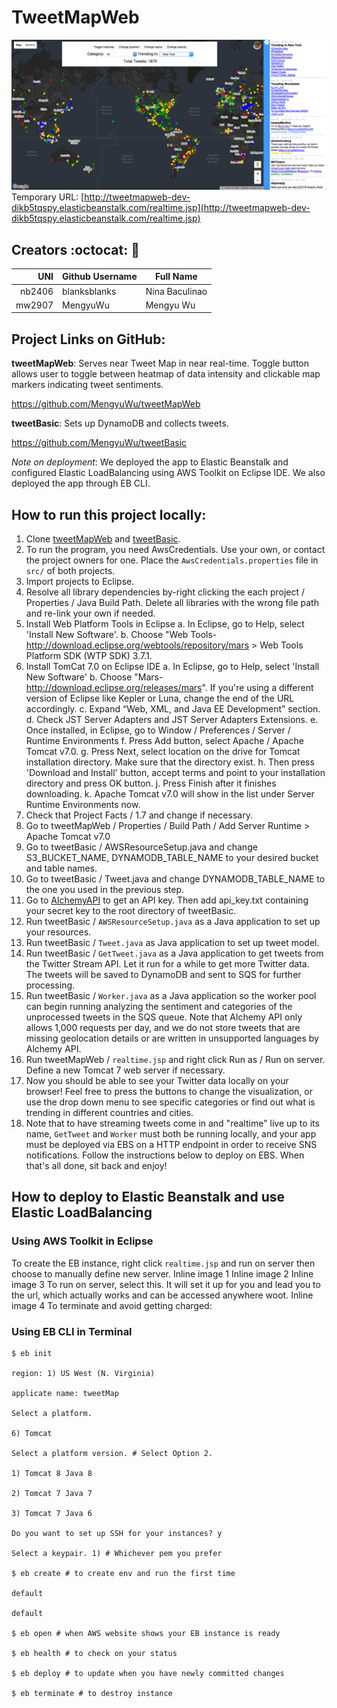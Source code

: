 # TweetMapWeb

![screenshot](screenshot.png)
Temporary URL: [http://tweetmapweb-dev-dikb5tqspy.elasticbeanstalk.com/realtime.jsp](http://tweetmapweb-dev-dikb5tqspy.elasticbeanstalk.com/realtime.jsp)

## Creators :octocat: :dancers:
| UNI      | Github Username  | Full Name      |
|---------:|------------------|----------------|
|  nb2406  | blanksblanks     | Nina Baculinao |
|  mw2907  | MengyuWu         | Mengyu Wu      |

## Project Links on GitHub:

__tweetMapWeb__: Serves near Tweet Map in near real-time. Toggle button allows user to toggle between heatmap of data intensity and clickable map markers indicating tweet sentiments.

https://github.com/MengyuWu/tweetMapWeb

__tweetBasic__: Sets up DynamoDB and collects tweets.

https://github.com/MengyuWu/tweetBasic

_Note on deployment_: We deployed the app to Elastic Beanstalk and configured Elastic LoadBalancing using AWS Toolkit on Eclipse IDE. We also deployed the app through EB CLI.

## How to run this project locally:
1. Clone [tweetMapWeb](https://github.com/MengyuWu/tweetMapWeb) and [tweetBasic](https://github.com/MengyuWu/tweetBasic).
2. To run the program, you need AwsCredentials. Use your own, or contact the project owners for one. Place the `AwsCredentials.properties` file in `src/` of both projects.
3. Import projects to Eclipse.
4. Resolve all library dependencies by-right clicking the each project / Properties / Java Build Path. Delete all libraries with the wrong file path and re-link your own if needed.
4. Install Web Platform Tools in Eclipse
  a. In Eclipse, go to Help, select 'Install New Software'.
  b. Choose "Web Tools- http://download.eclipse.org/webtools/repository/mars > Web Tools Platform SDK (WTP SDK) 3.7.1.
5. Install TomCat 7.0 on Eclipse IDE
  a. In Eclipse, go to Help, select 'Install New Software'
  b. Choose "Mars- http://download.eclipse.org/releases/mars". If you're using a different version of Eclipse like Kepler or Luna, change the end of the URL accordingly.
  c. Expand “Web, XML, and Java EE Development” section.
  d. Check JST Server Adapters and JST Server Adapters Extensions.
  e. Once installed, in Eclipse, go to Window / Preferences / Server / Runtime Environments
  f. Press Add button, select Apache / Apache Tomcat v7.0.
  g. Press Next, select location on the drive for Tomcat installation directory. Make sure that the directory exist.
  h. Then press 'Download and Install' button, accept terms and point to your installation directory and press OK button.
  j. Press Finish after it finishes downloading.
  k. Apache Tomcat v7.0 will show in the list under Server Runtime Environments now.
6. Check that Project Facts / 1.7 and change if necessary.
7. Go to tweetMapWeb / Properties / Build Path / Add Server Runtime > Apache Tomcat v7.0
8. Go to tweetBasic / AWSResourceSetup.java and change S3_BUCKET_NAME, DYNAMODB_TABLE_NAME to your desired bucket and table names.
9. Go to tweetBasic / Tweet.java and change DYNAMODB_TABLE_NAME to the one you used in the previous step.
10. Go to [AlchemyAPI](http://www.alchemyapi.com/api/register.html) to get an API key. Then add api_key.txt containing your secret key to the root directory of tweetBasic.
10. Run tweetBasic / `AWSResourceSetup.java` as a Java application to set up your resources.
11. Run tweetBasic / `Tweet.java` as Java application to set up tweet model.
12. Run tweetBasic / `GetTweet.java` as a Java application to get tweets from the Twitter Stream API. Let it run for a while to get more Twitter data. The tweets will be saved to DynamoDB and sent to SQS for further processing.
13. Run tweetBasic / `Worker.java` as a Java application so the worker pool can begin running analyzing the sentiment and categories of the unprocessed tweets in the SQS queue. Note that Alchemy API only allows 1,000 requests per day, and we do not store tweets that are missing geolocation details or are written in unsupported languages by Alchemy API.
13. Run tweetMapWeb / `realtime.jsp` and right click Run as / Run on server. Define a new Tomcat 7 web server if necessary.
14. Now you should be able to see your Twitter data locally on your browser! Feel free to press the buttons to change the visualization, or use the drop down menu to see specific categories or find out what is trending in different countries and cities.
15. Note that to have streaming tweets come in and "realtime" live up to its name, `GetTweet` and `Worker` must both be running locally, and your app must be deployed via EBS on a HTTP endpoint in order to receive SNS notifications. Follow the instructions below to deploy on EBS. When that's all done, sit back and enjoy!

## How to deploy to Elastic Beanstalk and use Elastic LoadBalancing
### Using AWS Toolkit in Eclipse
To create the EB instance, right click `realtime.jsp` and run on server then choose to manually define new server.
Inline image 1
Inline image 2
Inline image 3
To run on server, select this. It will set it up for you and lead you to the url, which actually works and can be accessed anywhere woot.
Inline image 4
To terminate and avoid getting charged:
### Using EB CLI in Terminal
```
$ eb init

region: 1) US West (N. Virginia)

applicate name: tweetMap

Select a platform.

6) Tomcat

Select a platform version. # Select Option 2.

1) Tomcat 8 Java 8

2) Tomcat 7 Java 7

3) Tomcat 7 Java 6

Do you want to set up SSH for your instances? y

Select a keypair. 1) # Whichever pem you prefer

$ eb create # to create env and run the first time

default

default

$ eb open # when AWS website shows your EB instance is ready

$ eb health # to check on your status

$ eb deploy # to update when you have newly committed changes

$ eb terminate # to destroy instance
```

